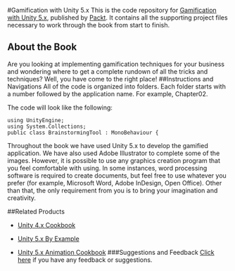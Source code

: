 #Gamification with Unity 5.x
This is the code repository for [Gamification with Unity 5.x](https://www.packtpub.com/game-development/gamification-unity-5x?utm_source=github&utm_medium=repository&utm_campaign=9781786463487), published by [Packt](https://www.packtpub.com). It contains all the supporting project files necessary to work through the book from start to finish.
## About the Book
Are you looking at implementing gamification techniques for your business and wondering where to get a complete rundown of all the tricks and techniques? Well, you have come to the right place!
##Instructions and Navigations
All of the code is organized into folders. Each folder starts with a number followed by the application name. For example, Chapter02.



The code will look like the following:
```
using UnityEngine;
using System.Collections;
public class BrainstormingTool : MonoBehaviour {
```

Throughout the book we have used Unity 5.x to develop the gamified application. We have
also used Adobe Illustrator to complete some of the images. However, it is possible to use
any graphics creation program that you feel comfortable with using. In some instances,
word processing software is required to create documents, but feel free to use whatever you
prefer (for example, Microsoft Word, Adobe InDesign, Open Office). Other than that, the
only requirement from you is to bring your imagination and creativity.

##Related Products
* [Unity 4.x Cookbook](https://www.packtpub.com/game-development/unity-4x-cookbook?utm_source=github&utm_medium=repository&utm_campaign=9781849690423)

* [Unity 5.x By Example](https://www.packtpub.com/game-development/unity-5x-example?utm_source=github&utm_medium=repository&utm_campaign=9781785888380)

* [Unity 5.x Animation Cookbook](https://www.packtpub.com/game-development/unity-5x-animation-cookbook?utm_source=github&utm_medium=repository&utm_campaign=9781785883910)
###Suggestions and Feedback
[Click here](https://docs.google.com/forms/d/e/1FAIpQLSe5qwunkGf6PUvzPirPDtuy1Du5Rlzew23UBp2S-P3wB-GcwQ/viewform) if you have any feedback or suggestions.
